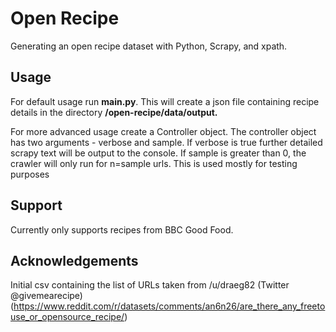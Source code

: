 # Open Recipe
Generating an open recipe dataset with Python, Scrapy, and xpath. 

## Usage
For default usage run **__main__.py**. This will create a json file containing recipe details in the directory **/open-recipe/data/output.**

For more advanced usage create a Controller object. The controller object has two arguments - verbose and sample. 
If verbose is true further detailed scrapy text will be output to the console. 
If sample is greater than 0, the crawler will only run for n=sample urls. This is used mostly for testing purposes

## Support
Currently only supports recipes from BBC Good Food. 

## Acknowledgements
Initial csv containing the list of URLs taken from /u/draeg82 (Twitter @givemearecipe)  (https://www.reddit.com/r/datasets/comments/an6n26/are_there_any_freetouse_or_opensource_recipe/)
